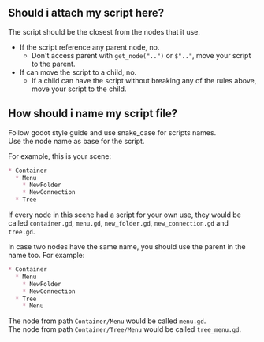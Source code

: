 ## Should i attach my script here?
The script should be the closest from the nodes that it use.  

* If the script reference any parent node, no.
  * Don't access parent with `get_node("..")` or `$".."`, move your script to the parent.
* If can move the script to a child, no.
  * If a child can have the script without breaking any of the rules above, move your script to the child.

## How should i name my script file?
Follow godot style guide and use snake_case for scripts names.  
Use the node name as base for the script.  

For example, this is your scene:  
```markdown
* Container
  * Menu
    * NewFolder
    * NewConnection
  * Tree
```

If every node in this scene had a script for your own use, they would be called `container.gd`, `menu.gd`, `new_folder.gd`, `new_connection.gd` and `tree.gd`.  

In case two nodes have the same name, you should use the parent in the name too. For example:  
```markdown
* Container
  * Menu
    * NewFolder
    * NewConnection
  * Tree
    * Menu
```

The node from path `Container/Menu` would be called `menu.gd`.  
The node from path `Container/Tree/Menu` would be called `tree_menu.gd`.  
